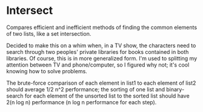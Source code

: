 # Intersect
Compares efficient and inefficient methods of finding the common elements of two lists, like a set intersection.

Decided to make this on a whim when, in a TV show, the characters need to search through two peoples' private libraries for books contained in both libraries. Of course, this is in more generalized form.
I'm used to splitting my attention between TV and phone/computer, so I figured why not; it's cool knowing how to solve problems.

The brute-force comparison of each element in list1 to each element of list2 should average 1/2 n^2 performance; the sorting of one list and binary-search for each element of the unsorted list to the sorted list should have 2(n log n) performance (n log n performance for each step).
